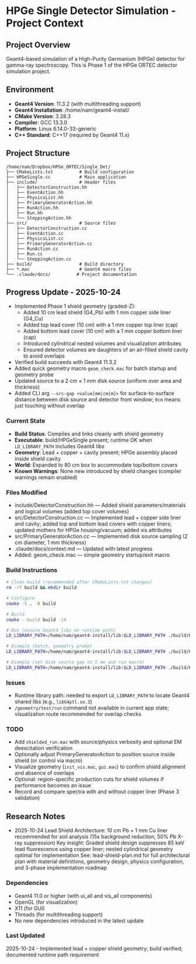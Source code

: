 # HPGe Single Detector Simulation - Project Context

## Project Overview
Geant4-based simulation of a High-Purity Germanium (HPGe) detector for gamma-ray spectroscopy. This is Phase 1 of the HPGe ORTEC detector simulation project.

## Environment
- **Geant4 Version**: 11.3.2 (with multithreading support)
- **Geant4 Installation**: /home/nam/geant4-install/
- **CMake Version**: 3.28.3
- **Compiler**: GCC 13.3.0
- **Platform**: Linux 6.14.0-33-generic
- **C++ Standard**: C++17 (required by Geant4 11.x)

## Project Structure
```
/home/nam/Dropbox/HPGe_ORTEC/Single_Det/
├── CMakeLists.txt          # Build configuration
├── HPGeSingle.cc           # Main application
├── include/                # Header files
│   ├── DetectorConstruction.hh
│   ├── EventAction.hh
│   ├── PhysicsList.hh
│   ├── PrimaryGeneratorAction.hh
│   ├── RunAction.hh
│   ├── Run.hh
│   └── SteppingAction.hh
├── src/                    # Source files
│   ├── DetectorConstruction.cc
│   ├── EventAction.cc
│   ├── PhysicsList.cc
│   ├── PrimaryGeneratorAction.cc
│   ├── RunAction.cc
│   ├── Run.cc
│   └── SteppingAction.cc
├── build/                  # Build directory
├── *.mac                   # Geant4 macro files
└── .claude/docs/          # Project documentation
```

## Progress Update - 2025-10-24

- Implemented Phase 1 shield geometry (graded-Z):
  - Added 10 cm lead shield (G4_Pb) with 1 mm copper side liner (G4_Cu)
  - Added top lead cover (10 cm) with a 1 mm copper top liner (cap)
  - Added bottom lead cover (10 cm) with a 1 mm copper bottom liner (cap)
  - Introduced cylindrical nested volumes and visualization attributes
  - Ensured detector volumes are daughters of an air-filled shield cavity to avoid overlaps
- Verified build succeeds with Geant4 11.3.2
- Added quick geometry macro `geom_check.mac` for batch startup and geometry probe
- Updated source to a 2 cm × 1 mm disk source (uniform over area and thickness)
- Added CLI arg `--src-gap <value[mm|cm|m]>` for surface-to-surface distance between disk source and detector front window; `0cm` means just touching without overlap

### Current State
- **Build Status**: Compiles and links cleanly with shield geometry
- **Executable**: build/HPGeSingle present; runtime OK when `LD_LIBRARY_PATH` includes Geant4 libs
- **Geometry**: Lead + copper + cavity present; HPGe assembly placed inside shield cavity
- **World**: Expanded to 80 cm box to accommodate top/bottom covers
- **Known Warnings**: None new introduced by shield changes (compiler warnings remain enabled)

### Files Modified
- include/DetectorConstruction.hh — Added shield parameters/materials and logical volumes (added top cover volumes)
- src/DetectorConstruction.cc — Implemented lead + copper side liner and cavity; added top and bottom lead covers with copper liners; updated mothers for HPGe housing/vacuum; added vis attributes
- src/PrimaryGeneratorAction.cc — Implemented disk source sampling (2 cm diameter, 1 mm thickness)
- .claude/docs/context.md — Updated with latest progress
- Added: geom_check.mac — simple geometry startup/exit macro

### Build Instructions
```bash
# Clean build (recommended after CMakeLists.txt changes)
rm -rf build && mkdir build

# Configure
cmake -S . -B build

# Build
cmake --build build -j4

# Run (ensure Geant4 libs on runtime path)
LD_LIBRARY_PATH=/home/nam/geant4-install/lib:$LD_LIBRARY_PATH ./build/HPGeSingle [macro]

# Example (batch, geometry probe)
LD_LIBRARY_PATH=/home/nam/geant4-install/lib:$LD_LIBRARY_PATH ./build/HPGeSingle geom_check.mac

# Example (set disk source gap to 5 mm and run macro)
LD_LIBRARY_PATH=/home/nam/geant4-install/lib:$LD_LIBRARY_PATH ./build/HPGeSingle --src-gap 5mm run.mac
```

### Issues
- Runtime library path: needed to export `LD_LIBRARY_PATH` to locate Geant4 shared libs (e.g., `libG4ptl.so.3`)
- `/geometry/test/run` command not available in current app state; visualization route recommended for overlap checks

### TODO
- Add `shielded_run.mac` with source/physics verbosity and optional EM deexcitation verification
- Optionally adjust PrimaryGeneratorAction to position source inside shield (or control via macro)
- Visualize geometry (`init_vis.mac`, `gui.mac`) to confirm shield alignment and absence of overlaps
- Optional: region-specific production cuts for shield volumes if performance becomes an issue
- Record and compare spectra with and without copper liner (Phase 3 validation)

## Research Notes
- 2025-10-24 Lead Shield Architecture: 10 cm Pb + 1 mm Cu liner recommended for soil analysis (15x background reduction, 50% Pb X-ray suppression)
  Key insight: Graded shield design suppresses 85 keV lead fluorescence using copper liner; nested cylindrical geometry optimal for implementation
  See: lead-shield-plan.md for full architectural plan with material definitions, geometry design, physics configuration, and 3-phase implementation roadmap

### Dependencies
- Geant4 11.0 or higher (with ui_all and vis_all components)
- OpenGL (for visualization)
- X11 (for GUI)
- Threads (for multithreading support)
- No new dependencies introduced in the latest update

### Last Updated
2025-10-24 - Implemented lead + copper shield geometry; build verified; documented runtime path requirement
